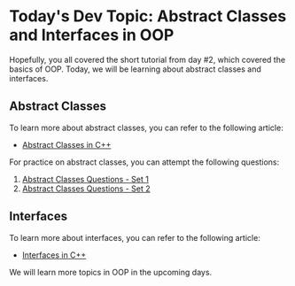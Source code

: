 # Today's Dev Topic: Abstract Classes and Interfaces in OOP

Hopefully, you all covered the short tutorial from day #2, which covered the basics of OOP. Today, we will be learning about abstract classes and interfaces.

## Abstract Classes

To learn more about abstract classes, you can refer to the following article:
- [Abstract Classes in C++](https://learn.microsoft.com/en-us/cpp/cpp/abstract-classes-cpp?view=msvc-170)

For practice on abstract classes, you can attempt the following questions:
1. [Abstract Classes Questions - Set 1](https://www.sanfoundry.com/object-oriented-programming-questions-answers-abstract-class/)
2. [Abstract Classes Questions - Set 2](https://www.sanfoundry.com/cplusplus-programming-questions-answers-abstract-classes-2/)

## Interfaces

To learn more about interfaces, you can refer to the following article:
- [Interfaces in C++](https://www.tutorialspoint.com/cplusplus/cpp_interfaces.htm)

We will learn more topics in OOP in the upcoming days.
